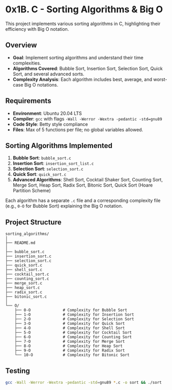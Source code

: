 # 0x1B. C - Sorting Algorithms & Big O

This project implements various sorting algorithms in C, highlighting their efficiency with Big O notation.

## Overview

- **Goal**: Implement sorting algorithms and understand their time complexities.
- **Algorithms Covered**: Bubble Sort, Insertion Sort, Selection Sort, Quick Sort, and several advanced sorts.
- **Complexity Analysis**: Each algorithm includes best, average, and worst-case Big O notations.

## Requirements

- **Environment**: Ubuntu 20.04 LTS
- **Compiler**: `gcc` with flags `-Wall -Werror -Wextra -pedantic -std=gnu89`
- **Code Style**: Betty style compliance
- **Files**: Max of 5 functions per file; no global variables allowed.

## Sorting Algorithms Implemented

1. **Bubble Sort**: `bubble_sort.c`
2. **Insertion Sort**: `insertion_sort_list.c`
3. **Selection Sort**: `selection_sort.c`
4. **Quick Sort**: `quick_sort.c`
5. **Advanced Algorithms**: Shell Sort, Cocktail Shaker Sort, Counting Sort, Merge Sort, Heap Sort, Radix Sort, Bitonic Sort, Quick Sort (Hoare Partition Scheme)

Each algorithm has a separate `.c` file and a corresponding complexity file (e.g., `0-O` for Bubble Sort) explaining the Big O notation.


## Project Structure

```plaintext
sorting_algorithms/
│
├── README.md
│
├── bubble_sort.c
├── insertion_sort.c
├── selection_sort.c
├── quick_sort.c
├── shell_sort.c
├── cocktail_sort.c
├── counting_sort.c
├── merge_sort.c
├── heap_sort.c
├── radix_sort.c
├── bitonic_sort.c
│
└── O/
    ├── 0-O              # Complexity for Bubble Sort
    ├── 1-O              # Complexity for Insertion Sort
    ├── 2-O              # Complexity for Selection Sort
    ├── 3-O              # Complexity for Quick Sort
    ├── 4-O              # Complexity for Shell Sort
    ├── 5-O              # Complexity for Cocktail Sort
    ├── 6-O              # Complexity for Counting Sort
    ├── 7-O              # Complexity for Merge Sort
    ├── 8-O              # Complexity for Heap Sort
    ├── 9-O              # Complexity for Radix Sort
    └── 10-O             # Complexity for Bitonic Sort
```

## Testing

```bash
gcc -Wall -Werror -Wextra -pedantic -std=gnu89 *.c -o sort && ./sort
```
